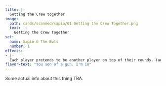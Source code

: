 ```yaml
---
title: |-
  Getting the Crew together
image: 
  path: cards/scanned/sapio/01 Getting the Crew Together.png
  text: |-
    Getting the Crew together
set:
  name: Sapio & The Bois
  number: 1
effects: 
- |-
  Each player pretends to be another player on top of their rounds. (additional player)
flavor-text: "You son of a gun. I'm in"
---
```

Some actual info about this thing TBA.
